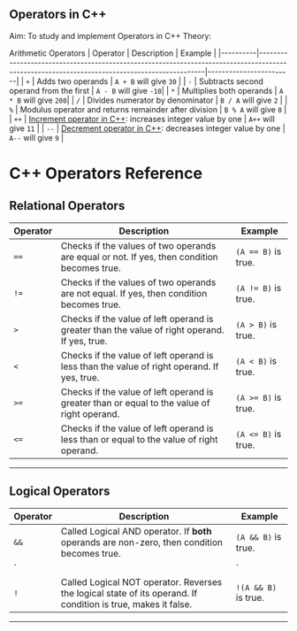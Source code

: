 ## Operators in C++
Aim: To study and implement Operators in C++
Theory:

 Arithmetic Operators
| Operator | Description                                                                                                                                 | Example |
|----------|---------------------------------------------------------------------------------------------------------------------------------------------|------------------------|
| `+`      | Adds two operands                                                                                                                           | `A + B` will give `30` |
| `-`      | Subtracts second operand from the first                                                                                                     | `A - B` will give `-10`|
| `*`      | Multiplies both operands                                                                                                                    | `A * B` will give `200`|
| `/`      | Divides numerator by denominator                                                                                                            | `B / A` will give `2`  |
| `%`      | Modulus operator and returns remainder after division                                                                                       | `B % A` will give `0`  |
| `++`     | [Increment operator in C++](https://www.tutorialspoint.com/cplusplus/cpp_increment_decrement_operators.htm): increases integer value by one | `A++` will give `11`   |
| `--`     | [Decrement operator in C++](https://www.tutorialspoint.com/cplusplus/cpp_increment_decrement_operators.htm): decreases integer value by one | `A--` will give `9`    |
# C++ Operators Reference

## Relational Operators

| Operator | Description                                                                                      | Example              |
|----------|------------------------------------------------------------------------------------------------|----------------------|
| `==`     | Checks if the values of two operands are equal or not. If yes, then condition becomes true.     | `(A == B)` is true.  |
| `!=`     | Checks if the values of two operands are not equal. If yes, then condition becomes true.        | `(A != B)` is true.  |
| `>`      | Checks if the value of left operand is greater than the value of right operand. If yes, true.   | `(A > B)` is true.   |
| `<`      | Checks if the value of left operand is less than the value of right operand. If yes, true.      | `(A < B)` is true.   |
| `>=`     | Checks if the value of left operand is greater than or equal to the value of right operand.     | `(A >= B)` is true.  |
| `<=`     | Checks if the value of left operand is less than or equal to the value of right operand.        | `(A <= B)` is true.  |

---

## Logical Operators

| Operator | Description                                                                                                  | Example               |
|----------|--------------------------------------------------------------------------------------------------------------|-----------------------|
| `&&`     | Called Logical AND operator. If **both** operands are non-zero, then condition becomes true.                  | `(A && B)` is true.   |
| `||`     | Called Logical OR operator. If **any** of the two operands is non-zero, then condition becomes true.          | `(A || B)` is true.   |
| `!`      | Called Logical NOT operator. Reverses the logical state of its operand. If condition is true, makes it false. | `!(A && B)` is true.  |

---

